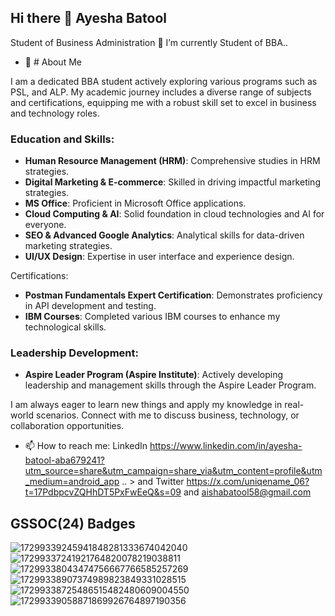 ## Hi there 👋 Ayesha Batool
Student of Business Administration
🔭 I’m currently Student of BBA..
- 🌱 # About Me

I am a dedicated BBA student actively exploring various programs such as PSL, and ALP. My academic journey includes a diverse range of subjects and certifications, equipping me with a robust skill set to excel in business and technology roles.

### Education and Skills:
- **Human Resource Management (HRM)**: Comprehensive studies in HRM strategies.
- **Digital Marketing & E-commerce**: Skilled in driving impactful marketing strategies.
- **MS Office**: Proficient in Microsoft Office applications.
- **Cloud Computing & AI**: Solid foundation in cloud technologies and AI for everyone.
- **SEO & Advanced Google Analytics**: Analytical skills for data-driven marketing strategies.
- **UI/UX Design**: Expertise in user interface and experience design.

 Certifications:
- **Postman Fundamentals Expert Certification**: Demonstrates proficiency in API development and testing.
- **IBM Courses**: Completed various IBM courses to enhance my technological skills.

### Leadership Development:
- **Aspire Leader Program (Aspire Institute)**: Actively developing leadership and management skills through the Aspire Leader Program.

I am always eager to learn new things and apply my knowledge in real-world scenarios. Connect with me to discuss business, technology, or collaboration opportunities.

- 📫 How to reach me: LinkedIn https://www.linkedin.com/in/ayesha-batool-aba679241?utm_source=share&utm_campaign=share_via&utm_content=profile&utm_medium=android_app
.. >
and Twitter https://x.com/uniqename_06?t=17PdbpcvZQHhDT5PxFwEeQ&s=09
and aishabatool58@gmail.com

## GSSOC(24) Badges
![17299339245941848281333674042040](https://github.com/user-attachments/assets/7e62ef02-7d68-4f72-a22a-b6abd0faff98)
![17299337241921764820078219038811](https://github.com/user-attachments/assets/8039c4bf-ff10-48eb-a827-b1bc35e1ae54)
![17299338043474756667766585257269](https://github.com/user-attachments/assets/2d21dbdc-bf8f-4ae5-a5cb-f2d89d90290a)
![17299338907374989823849331028515](https://github.com/user-attachments/assets/987b3aa0-ee25-4254-bd7f-4e15bcc09d88)
![17299338725486515482480609004550](https://github.com/user-attachments/assets/8ad2d2e6-3939-4e8d-b393-3d48b7957ae0)
![17299339058871869926764897190356](https://github.com/user-attachments/assets/97425b18-a4ed-441d-8221-9f0325dd167c)
